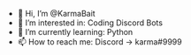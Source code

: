 - 👋 Hi, I’m @KarmaBait
- 👀 I’m interested in: Coding Discord Bots
- 🌱 I’m currently learning: Python
- 📫 How to reach me: Discord -> karma#9999

<!---
KarmaBait/KarmaBait is a ✨ special ✨ repository because its `README.md` (this file) appears on your GitHub profile.
You can click the Preview link to take a look at your changes.
--->
 
